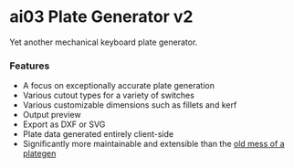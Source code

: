 # ai03 Plate Generator v2
Yet another mechanical keyboard plate generator.

### Features
- A focus on exceptionally accurate plate generation
- Various cutout types for a variety of switches
- Various customizable dimensions such as fillets and kerf
- Output preview
- Export as DXF or SVG
- Plate data generated entirely client-side
- Significantly more maintainable and extensible than the [old mess of a plategen](https://github.com/ai03-2725/another-keyboard-builder/)



